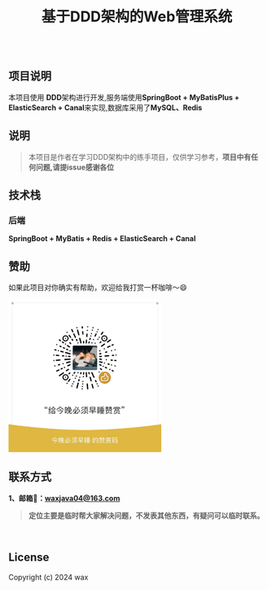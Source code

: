 <h1 align="center">基于DDD架构的Web管理系统</h1>

<br/>


<br/>

## 项目说明

本项目使用 **DDD**架构进行开发,服务端使用**SpringBoot + MyBatisPlus + ElasticSearch + Canal**来实现,数据库采用了**MySQL、Redis**

## 说明

> 本项目是作者在学习DDD架构中的练手项目，仅供学习参考，**项目中有任何问题,请提issue感谢各位**

## 技术栈

### 后端

**SpringBoot + MyBatis + Redis + ElasticSearch + Canal**


## 赞助

如果此项目对你确实有帮助，欢迎给我打赏一杯咖啡～😄

<img src="./img/WxChatPay.jpg" height="300px"/>

<br/>

## 联系方式

**1、邮箱📮：[waxjava04@163.com](mailto:waxjava04@163.com)**

> **定位主要是临时帮大家解决问题，不发表其他东西，有疑问可以临时联系。**


<br/>

## License

Copyright (c) 2024 wax 



